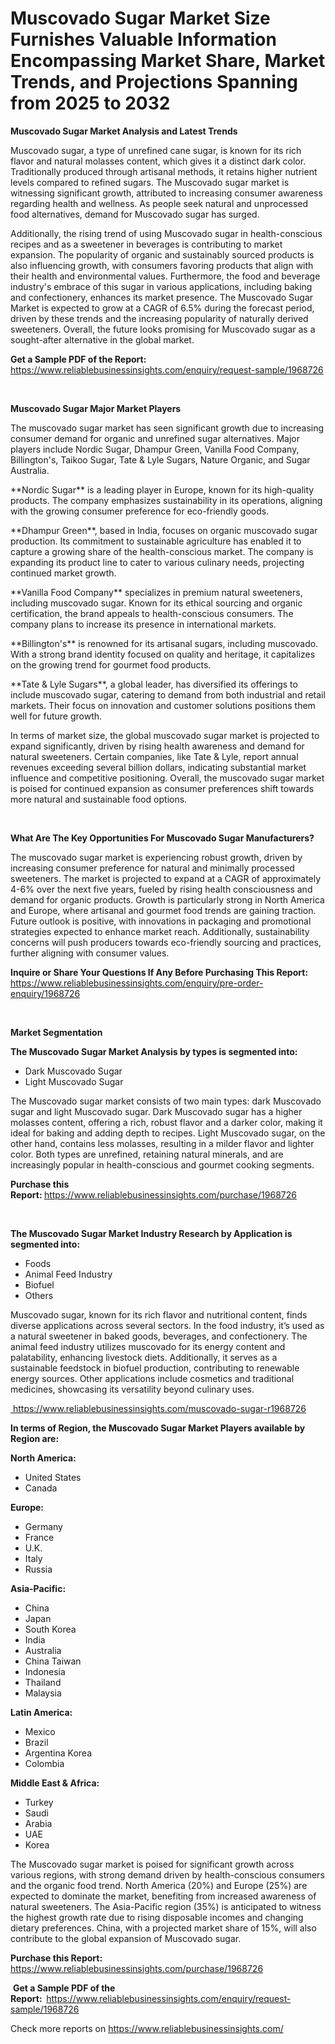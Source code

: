 <p><h1>Muscovado Sugar Market Size Furnishes Valuable Information Encompassing Market Share, Market Trends, and Projections Spanning from 2025 to 2032</h1></p><p><strong>Muscovado Sugar Market Analysis and Latest Trends</strong></p>
<p><p>Muscovado sugar, a type of unrefined cane sugar, is known for its rich flavor and natural molasses content, which gives it a distinct dark color. Traditionally produced through artisanal methods, it retains higher nutrient levels compared to refined sugars. The Muscovado sugar market is witnessing significant growth, attributed to increasing consumer awareness regarding health and wellness. As people seek natural and unprocessed food alternatives, demand for Muscovado sugar has surged.</p><p>Additionally, the rising trend of using Muscovado sugar in health-conscious recipes and as a sweetener in beverages is contributing to market expansion. The popularity of organic and sustainably sourced products is also influencing growth, with consumers favoring products that align with their health and environmental values. Furthermore, the food and beverage industry's embrace of this sugar in various applications, including baking and confectionery, enhances its market presence. The Muscovado Sugar Market is expected to grow at a CAGR of 6.5% during the forecast period, driven by these trends and the increasing popularity of naturally derived sweeteners. Overall, the future looks promising for Muscovado sugar as a sought-after alternative in the global market.</p></p>
<p><strong>Get a Sample PDF of the Report:&nbsp;</strong> <a href="https://www.reliablebusinessinsights.com/enquiry/request-sample/1968726?utm_campaign=2445&utm_medium=2&utm_source=Github&utm_content=ia&utm_term=14022025&utm_id=muscovado-sugar">https://www.reliablebusinessinsights.com/enquiry/request-sample/1968726</a></p>
<p>&nbsp;</p>
<p><strong>Muscovado Sugar Major Market Players</strong></p>
<p><p>The muscovado sugar market has seen significant growth due to increasing consumer demand for organic and unrefined sugar alternatives. Major players include Nordic Sugar, Dhampur Green, Vanilla Food Company, Billington's, Taikoo Sugar, Tate & Lyle Sugars, Nature Organic, and Sugar Australia. </p><p>**Nordic Sugar** is a leading player in Europe, known for its high-quality products. The company emphasizes sustainability in its operations, aligning with the growing consumer preference for eco-friendly goods. </p><p>**Dhampur Green**, based in India, focuses on organic muscovado sugar production. Its commitment to sustainable agriculture has enabled it to capture a growing share of the health-conscious market. The company is expanding its product line to cater to various culinary needs, projecting continued market growth.</p><p>**Vanilla Food Company** specializes in premium natural sweeteners, including muscovado sugar. Known for its ethical sourcing and organic certification, the brand appeals to health-conscious consumers. The company plans to increase its presence in international markets.</p><p>**Billington's** is renowned for its artisanal sugars, including muscovado. With a strong brand identity focused on quality and heritage, it capitalizes on the growing trend for gourmet food products. </p><p>**Tate & Lyle Sugars**, a global leader, has diversified its offerings to include muscovado sugar, catering to demand from both industrial and retail markets. Their focus on innovation and customer solutions positions them well for future growth.</p><p>In terms of market size, the global muscovado sugar market is projected to expand significantly, driven by rising health awareness and demand for natural sweeteners. Certain companies, like Tate & Lyle, report annual revenues exceeding several billion dollars, indicating substantial market influence and competitive positioning. Overall, the muscovado sugar market is poised for continued expansion as consumer preferences shift towards more natural and sustainable food options.</p></p>
<p>&nbsp;</p>
<p><strong>What Are The Key Opportunities For Muscovado Sugar Manufacturers?</strong></p>
<p><p>The muscovado sugar market is experiencing robust growth, driven by increasing consumer preference for natural and minimally processed sweeteners. The market is projected to expand at a CAGR of approximately 4-6% over the next five years, fueled by rising health consciousness and demand for organic products. Growth is particularly strong in North America and Europe, where artisanal and gourmet food trends are gaining traction. Future outlook is positive, with innovations in packaging and promotional strategies expected to enhance market reach. Additionally, sustainability concerns will push producers towards eco-friendly sourcing and practices, further aligning with consumer values.</p></p>
<p><strong>Inquire or Share Your Questions If Any Before Purchasing This Report:</strong> <a href="https://www.reliablebusinessinsights.com/enquiry/pre-order-enquiry/1968726?utm_campaign=2445&utm_medium=2&utm_source=Github&utm_content=ia&utm_term=14022025&utm_id=muscovado-sugar">https://www.reliablebusinessinsights.com/enquiry/pre-order-enquiry/1968726</a></p>
<p>&nbsp;</p>
<p><strong>Market Segmentation</strong></p>
<p><strong>The Muscovado Sugar Market Analysis by types is segmented into:</strong></p>
<p><ul><li>Dark Muscovado Sugar</li><li>Light Muscovado Sugar</li></ul></p>
<p><p>The Muscovado sugar market consists of two main types: dark Muscovado sugar and light Muscovado sugar. Dark Muscovado sugar has a higher molasses content, offering a rich, robust flavor and a darker color, making it ideal for baking and adding depth to recipes. Light Muscovado sugar, on the other hand, contains less molasses, resulting in a milder flavor and lighter color. Both types are unrefined, retaining natural minerals, and are increasingly popular in health-conscious and gourmet cooking segments.</p></p>
<p><strong>Purchase this Report:&nbsp;</strong><a href="https://www.reliablebusinessinsights.com/purchase/1968726?utm_campaign=2445&utm_medium=2&utm_source=Github&utm_content=ia&utm_term=14022025&utm_id=muscovado-sugar">https://www.reliablebusinessinsights.com/purchase/1968726</a></p>
<p>&nbsp;</p>
<p><strong>The Muscovado Sugar Market Industry Research by Application is segmented into:</strong></p>
<p><ul><li>Foods</li><li>Animal Feed Industry</li><li>Biofuel</li><li>Others</li></ul></p>
<p><p>Muscovado sugar, known for its rich flavor and nutritional content, finds diverse applications across several sectors. In the food industry, it’s used as a natural sweetener in baked goods, beverages, and confectionery. The animal feed industry utilizes muscovado for its energy content and palatability, enhancing livestock diets. Additionally, it serves as a sustainable feedstock in biofuel production, contributing to renewable energy sources. Other applications include cosmetics and traditional medicines, showcasing its versatility beyond culinary uses.</p></p>
<p><a href="https://www.reliablebusinessinsights.com/muscovado-sugar-r1968726?utm_campaign=2445&utm_medium=2&utm_source=Github&utm_content=ia&utm_term=14022025&utm_id=muscovado-sugar">&nbsp;https://www.reliablebusinessinsights.com/muscovado-sugar-r1968726</a></p>
<p><strong>In terms of Region, the Muscovado Sugar Market Players available by Region are:</strong></p>
<p>
    <p> <strong> North America: </strong>
        <ul>
            <li>United States</li>
            <li>Canada</li>
        </ul>
        </p> 
    <p> <strong> Europe: </strong>
        <ul>
            <li>Germany</li>
            <li>France</li>
            <li>U.K.</li>
            <li>Italy</li>
            <li>Russia</li>
        </ul>
        </p> 
    <p> <strong> Asia-Pacific: </strong>
        <ul>
            <li>China</li>
            <li>Japan</li>
            <li>South Korea</li>
            <li>India</li>
            <li>Australia</li>
            <li>China Taiwan</li>
            <li>Indonesia</li>
            <li>Thailand</li>
            <li>Malaysia</li>
        </ul>
        </p> 
    <p> <strong> Latin America: </strong>
        <ul>
            <li>Mexico</li>
            <li>Brazil</li>
            <li>Argentina Korea</li>
            <li>Colombia</li>
        </ul>
        </p> 
    <p> <strong> Middle East & Africa: </strong>
        <ul>
            <li>Turkey</li>
            <li>Saudi</li>
            <li>Arabia</li>
            <li>UAE</li>
            <li>Korea</li>
        </ul>
    </p>
    </p>
<p><p>The Muscovado sugar market is poised for significant growth across various regions, with strong demand driven by health-conscious consumers and the organic food trend. North America (20%) and Europe (25%) are expected to dominate the market, benefiting from increased awareness of natural sweeteners. The Asia-Pacific region (35%) is anticipated to witness the highest growth rate due to rising disposable incomes and changing dietary preferences. China, with a projected market share of 15%, will also contribute to the global expansion of Muscovado sugar.</p></p>
<p><strong>Purchase this Report: </strong><a href="https://www.reliablebusinessinsights.com/purchase/1968726?utm_campaign=2445&utm_medium=2&utm_source=Github&utm_content=ia&utm_term=14022025&utm_id=muscovado-sugar">https://www.reliablebusinessinsights.com/purchase/1968726</a></p>
<p>&nbsp;<strong>Get a Sample PDF of the Report:&nbsp;&nbsp;</strong><a href="https://www.reliablebusinessinsights.com/enquiry/request-sample/1968726?utm_campaign=2445&utm_medium=2&utm_source=Github&utm_content=ia&utm_term=14022025&utm_id=muscovado-sugar">https://www.reliablebusinessinsights.com/enquiry/request-sample/1968726</a></p>
<p><strong></strong></p>
<p>Check more reports on <a href="https://www.reliablebusinessinsights.com/?utm_campaign=2445&utm_medium=2&utm_source=Github&utm_content=ia&utm_term=14022025&utm_id=muscovado-sugar">https://www.reliablebusinessinsights.com/</a></p>